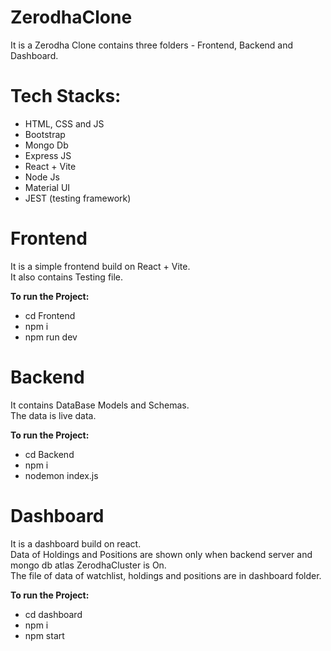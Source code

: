 # ZerodhaClone

It is a Zerodha Clone contains three folders - Frontend, Backend and Dashboard.

<h1> Tech Stacks: </h1>

- HTML, CSS and JS
- Bootstrap
- Mongo Db
- Express JS
- React + Vite
- Node Js
- Material UI
- JEST (testing framework)

<h1> Frontend </h1>

It is a simple frontend build on React + Vite.  <br>
It also contains Testing file.

<strong>To run the Project:</strong> 

- cd Frontend              <br>
- npm i                    <br>
- npm run dev              <br>

<h1> Backend </h1>

It contains DataBase Models and Schemas.  <br>
The data is live data.

<strong>To run the Project:</strong>

- cd Backend                <br>
- npm i                     <br>
- nodemon index.js          <br>

<h1> Dashboard </h1>

It is a dashboard build on react. <br>
Data of Holdings and Positions are shown only when backend server and mongo db atlas ZerodhaCluster is On. <br>
The file of data of watchlist, holdings and positions are in dashboard folder.

<strong>To run the Project:</strong> 

- cd dashboard            <br>
- npm i                   <br>
- npm start               <br>
